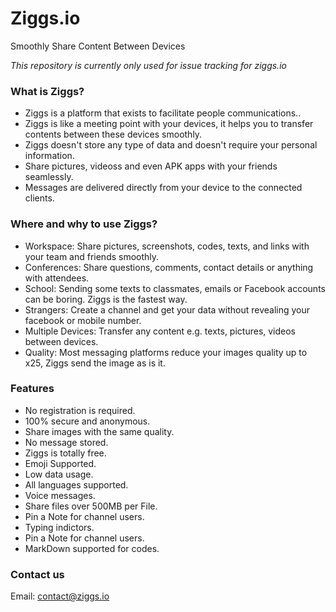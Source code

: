 # Ziggs.io
Smoothly Share Content Between Devices

*This repository is currently only used for issue tracking for ziggs.io*

### What is Ziggs?

- Ziggs is a platform that exists to facilitate people communications..
- Ziggs is like a meeting point with your devices, it helps you to transfer contents between these devices smoothly.
- Ziggs doesn't store any type of data and doesn't require your personal information.
- Share pictures, videoss and even APK apps with your friends seamlessly.
- Messages are delivered directly from your device to the connected clients.

### Where and why to use Ziggs?

- Workspace: Share pictures, screenshots, codes, texts, and links with your team and friends smoothly.
- Conferences: Share questions, comments, contact details or anything with attendees.
- School: Sending some texts to classmates, emails or Facebook accounts can be boring. Ziggs is the fastest way.
- Strangers: Create a channel and get your data without revealing your facebook or mobile number.
- Multiple Devices: Transfer any content e.g. texts, pictures, videos between devices.
- Quality: Most messaging platforms reduce your images quality up to x25, Ziggs send the image as is it.

### Features

- No registration is required.
- 100% secure and anonymous.
- Share images with the same quality.
- No message stored.
- Ziggs is totally free.
- Emoji Supported.
- Low data usage.
- All languages supported.
- Voice messages.
- Share files over 500MB per File.
- Pin a Note for channel users.
- Typing indictors.
- Pin a Note for channel users.
- MarkDown supported for codes.


### Contact us

Email: [contact@ziggs.io](mailto:contact@ziggs.io)
